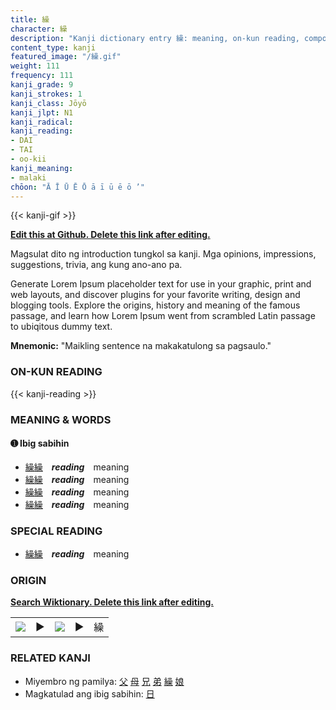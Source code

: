 ```yaml
---
title: 繰
character: 繰
description: "Kanji dictionary entry 繰: meaning, on-kun reading, compounds, origin, related kanji"
content_type: kanji
featured_image: "/繰.gif"
weight: 111
frequency: 111
kanji_grade: 9
kanji_strokes: 1
kanji_class: Jōyō
kanji_jlpt: N1
kanji_radical: 
kanji_reading: 
- DAI
- TAI
- oo-kii
kanji_meaning:
- malaki
chōon: "Ā Ī Ū Ē Ō ā ī ū ē ō ’"
---
```

[//]: # (Don't edit the line below. Kanji animated GIF code is automatically generated.)
{{< kanji-gif >}}

[//]: # (Edit below this line.)

**[Edit this at Github. Delete this link after editing.](https://github.com/tim0g/tim/tree/main/content/kanji/繰/index.md)**

Magsulat dito ng introduction tungkol sa kanji. Mga opinions, impressions, suggestions, trivia, ang kung ano-ano pa.

Generate Lorem Ipsum placeholder text for use in your graphic, print and web layouts, and discover plugins for your favorite writing, design and blogging tools. Explore the origins, history and meaning of the famous passage, and learn how Lorem Ipsum went from scrambled Latin passage to ubiqitous dummy text.
 
**Mnemonic:** "Maikling sentence na makakatulong sa pagsaulo."

### ON-KUN READING

[//]: # (Don't edit the line below. ON-KUN READING code is automatically generated.)
{{< kanji-reading >}}

### MEANING & WORDS

#### ➊ **Ibig sabihin**
  - [繰](../繰)[繰](../繰)　***reading***　meaning
  - [繰](../繰)[繰](../繰)　***reading***　meaning
  - [繰](../繰)[繰](../繰)　***reading***　meaning
  - [繰](../繰)[繰](../繰)　***reading***　meaning

### SPECIAL READING
  - [繰](../繰)[繰](../繰)　***reading***　meaning

### ORIGIN

**[Search Wiktionary. Delete this link after editing.](https://wiktionary.org/wiki/繰)**
<table class="kanji-table"><tr><td>
<img src="60px-繰-bronze.svg.png">
</td><td>▶</td><td>
<img src="60px-繰-oracle.svg.png">
</td><td>▶</td>
<td class="kanji-origin">繰</td>
</tr></table>

### RELATED KANJI
- Miyembro ng pamilya: [父](../父) [母](../母) [兄](../兄) [弟](../弟) [繰](../繰) [娘](../娘)
- Magkatulad ang ibig sabihin: [日](../日)
